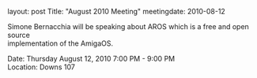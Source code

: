 layout: post
Title: "August 2010 Meeting"
meetingdate: 2010-08-12

Simone Bernacchia will be speaking about AROS which is a free and open source  
implementation of the AmigaOS.                                                 
                                                                             
Date: Thursday August 12, 2010 7:00 PM - 9:00 PM                                 
Location: Downs 107                                         
